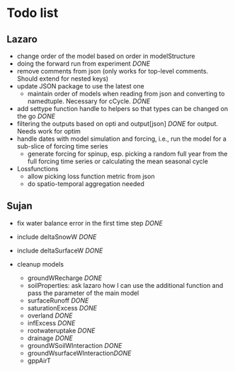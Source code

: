 # Todo list

## Lazaro

- change order of the model based on order in modelStructure
- doing the forward run from experiment *DONE*
- remove comments from json (only works for top-level comments. Should extend for nested keys)
- update JSON package to use the latest one
  - maintain order of models when reading from json and converting to namedtuple. Necessary for cCycle. *DONE*
- add settype function handle to helpers so that types can be changed on the go *DONE*
- filtering the outputs based on opti and output[json] *DONE* for output. Needs work for optim
- handle dates with model simulation and forcing, i.e., run the model for a sub-slice of forcing time series
  - generate forcing for spinup, esp. picking a random full year from the full forcing time series or calculating the mean seasonal cycle
- Lossfunctions
  - allow picking loss function metric from json
  - do spatio-temporal aggregation needed

## Sujan

- fix water balance error in the first time step *DONE*
- include deltaSnowW *DONE*
- include deltaSurfaceW *DONE*

- cleanup models
  - groundWRecharge *DONE*
  - soilProperties: ask lazaro how I can use the additional function and pass the parameter of the main model
  - surfaceRunoff *DONE*
  - saturationExcess *DONE*
  - overland *DONE*
  - infExcess *DONE*
  - rootwateruptake *DONE*
  - drainage *DONE*
  - groundWSoilWInteraction *DONE*
  - groundWsurfaceWInteraction*DONE*
  - gppAirT
